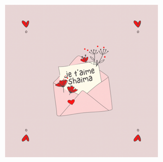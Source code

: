 ![lettre](https://github.com/AbdelTheGoat/Widget/blob/main/A85FA672-8E90-463A-A8EB-18133981FB8A.png?raw=true)
